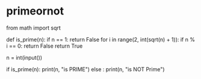 # primeornot
from math import sqrt

def is_prime(n):
    if n == 1:
        return False
    for i in range(2, int(sqrt(n) + 1)):
        if n % i == 0:
            return False
    return True

n = int(input())

if is_prime(n):
    print(n, "is PRIME")
else :
    print(n, "is NOT Prime")
